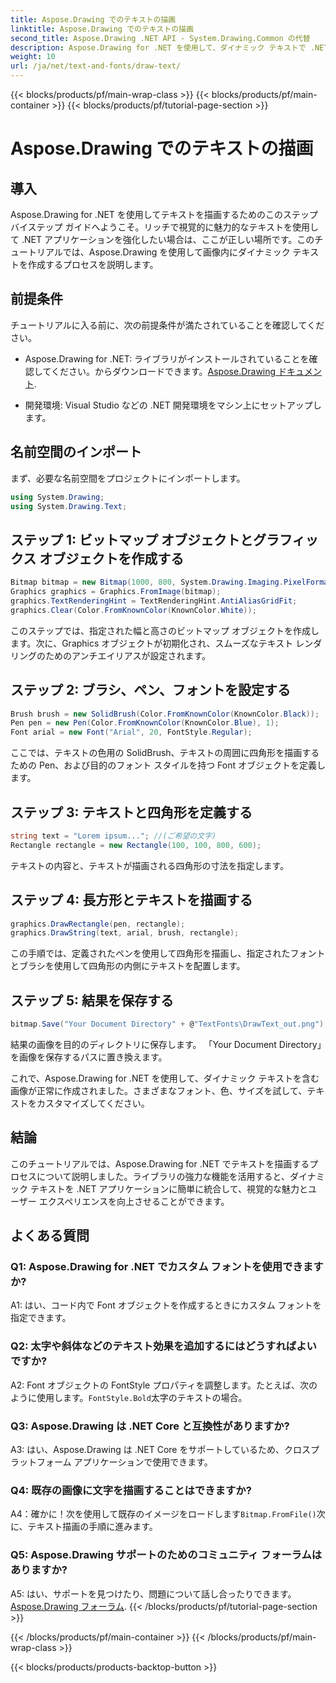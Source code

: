 ```yaml
---
title: Aspose.Drawing でのテキストの描画
linktitle: Aspose.Drawing でのテキストの描画
second_title: Aspose.Drawing .NET API - System.Drawing.Common の代替
description: Aspose.Drawing for .NET を使用して、ダイナミック テキストで .NET アプリケーションを強化します。ステップバイステップのガイドに従って、テキストを描画し、フォントをカスタマイズし、視覚的に魅力的な画像を作成します。
weight: 10
url: /ja/net/text-and-fonts/draw-text/
---
```


{{< blocks/products/pf/main-wrap-class >}}
{{< blocks/products/pf/main-container >}}
{{< blocks/products/pf/tutorial-page-section >}}

# Aspose.Drawing でのテキストの描画

## 導入

Aspose.Drawing for .NET を使用してテキストを描画するためのこのステップバイステップ ガイドへようこそ。リッチで視覚的に魅力的なテキストを使用して .NET アプリケーションを強化したい場合は、ここが正しい場所です。このチュートリアルでは、Aspose.Drawing を使用して画像内にダイナミック テキストを作成するプロセスを説明します。

## 前提条件

チュートリアルに入る前に、次の前提条件が満たされていることを確認してください。

-  Aspose.Drawing for .NET: ライブラリがインストールされていることを確認してください。からダウンロードできます。[Aspose.Drawing ドキュメント](https://reference.aspose.com/drawing/net/).

- 開発環境: Visual Studio などの .NET 開発環境をマシン上にセットアップします。

## 名前空間のインポート

まず、必要な名前空間をプロジェクトにインポートします。

```csharp
using System.Drawing;
using System.Drawing.Text;
```

## ステップ 1: ビットマップ オブジェクトとグラフィックス オブジェクトを作成する

```csharp
Bitmap bitmap = new Bitmap(1000, 800, System.Drawing.Imaging.PixelFormat.Format32bppPArgb);
Graphics graphics = Graphics.FromImage(bitmap);
graphics.TextRenderingHint = TextRenderingHint.AntiAliasGridFit;
graphics.Clear(Color.FromKnownColor(KnownColor.White));
```

このステップでは、指定された幅と高さのビットマップ オブジェクトを作成します。次に、Graphics オブジェクトが初期化され、スムーズなテキスト レンダリングのためのアンチエイリアスが設定されます。

## ステップ 2: ブラシ、ペン、フォントを設定する

```csharp
Brush brush = new SolidBrush(Color.FromKnownColor(KnownColor.Black));
Pen pen = new Pen(Color.FromKnownColor(KnownColor.Blue), 1);
Font arial = new Font("Arial", 20, FontStyle.Regular);
```

ここでは、テキストの色用の SolidBrush、テキストの周囲に四角形を描画するための Pen、および目的のフォント スタイルを持つ Font オブジェクトを定義します。

## ステップ 3: テキストと四角形を定義する

```csharp
string text = "Lorem ipsum..."; //(ご希望の文字)
Rectangle rectangle = new Rectangle(100, 100, 800, 600);
```

テキストの内容と、テキストが描画される四角形の寸法を指定します。

## ステップ 4: 長方形とテキストを描画する

```csharp
graphics.DrawRectangle(pen, rectangle);
graphics.DrawString(text, arial, brush, rectangle);
```

この手順では、定義されたペンを使用して四角形を描画し、指定されたフォントとブラシを使用して四角形の内側にテキストを配置します。

## ステップ 5: 結果を保存する

```csharp
bitmap.Save("Your Document Directory" + @"TextFonts\DrawText_out.png");
```

結果の画像を目的のディレクトリに保存します。 「Your Document Directory」を画像を保存するパスに置き換えます。

これで、Aspose.Drawing for .NET を使用して、ダイナミック テキストを含む画像が正常に作成されました。さまざまなフォント、色、サイズを試して、テキストをカスタマイズしてください。

## 結論

このチュートリアルでは、Aspose.Drawing for .NET でテキストを描画するプロセスについて説明しました。ライブラリの強力な機能を活用すると、ダイナミック テキストを .NET アプリケーションに簡単に統合して、視覚的な魅力とユーザー エクスペリエンスを向上させることができます。

## よくある質問

### Q1: Aspose.Drawing for .NET でカスタム フォントを使用できますか?

A1: はい、コード内で Font オブジェクトを作成するときにカスタム フォントを指定できます。

### Q2: 太字や斜体などのテキスト効果を追加するにはどうすればよいですか?

 A2: Font オブジェクトの FontStyle プロパティを調整します。たとえば、次のように使用します。`FontStyle.Bold`太字のテキストの場合。

### Q3: Aspose.Drawing は .NET Core と互換性がありますか?

A3: はい、Aspose.Drawing は .NET Core をサポートしているため、クロスプラットフォーム アプリケーションで使用できます。

### Q4: 既存の画像に文字を描画することはできますか?

 A4：確かに！次を使用して既存のイメージをロードします`Bitmap.FromFile()`次に、テキスト描画の手順に進みます。

### Q5: Aspose.Drawing サポートのためのコミュニティ フォーラムはありますか?

 A5: はい、サポートを見つけたり、問題について話し合ったりできます。[Aspose.Drawing フォーラム](https://forum.aspose.com/c/diagram/17).
{{< /blocks/products/pf/tutorial-page-section >}}

{{< /blocks/products/pf/main-container >}}
{{< /blocks/products/pf/main-wrap-class >}}

{{< blocks/products/products-backtop-button >}}
